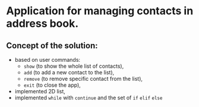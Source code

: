 # Application for managing contacts in address book.

## Concept of the solution:
- based on user commands: 
  -  `show` (to show the whole list of contacts),
  -  `add` (to add a new contact to the list),
  -  `remove` (to remove specific contact from the list),
  -  `exit` (to close the app),
- implemented 2D list,
- implemented `while` with `continue` and  the set of `if` `elif` `else`
